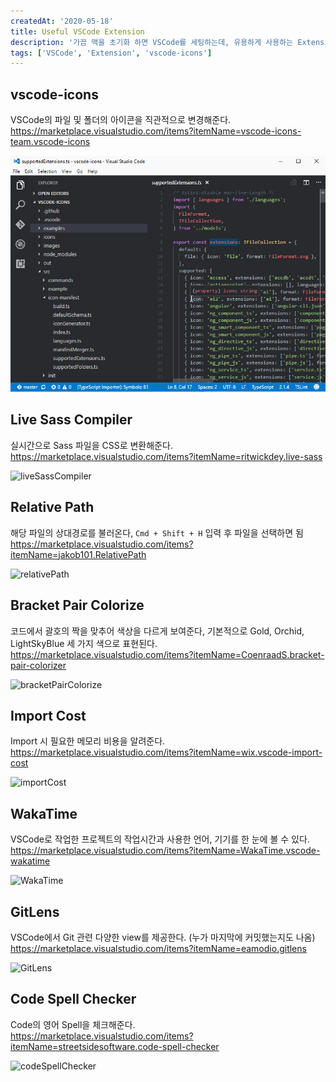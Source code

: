```yaml
---
createdAt: '2020-05-18'
title: Useful VSCode Extension
description: '가끔 맥을 초기화 하면 VSCode를 세팅하는데, 유용하게 사용하는 Extension들을 기록해두면 좋을 것 같아서 Extension의 이름과 어떤 역할을 하는지 간략하게 적어보았다.'
tags: ['VSCode', 'Extension', 'vscode-icons']
---
```


## vscode-icons

VSCode의 파일 및 폴더의 아이콘을 직관적으로 변경해준다. <br/>
https://marketplace.visualstudio.com/items?itemName=vscode-icons-team.vscode-icons

![vscode-icons](https://raw.githubusercontent.com/vscode-icons/vscode-icons/master/images/screenshot.gif 'vscode-icons')

## Live Sass Compiler

실시간으로 Sass 파일을 CSS로 변환해준다. <br/>
https://marketplace.visualstudio.com/items?itemName=ritwickdey.live-sass

![liveSassCompiler](https://github.com/ritwickdey/vscode-live-sass-compiler/raw/master/./images/Screenshot/AnimatedPreview.gif 'liveSassCompiler')

## Relative Path

해당 파일의 상대경로를 불러온다, `Cmd + Shift + H` 입력 후 파일을 선택하면 됨 <br/>
https://marketplace.visualstudio.com/items?itemName=jakob101.RelativePath

![relativePath](https://media.giphy.com/media/3oEduJ5iRksPxpwoXC/giphy.gif 'relativePath')

## Bracket Pair Colorize

코드에서 괄호의 짝을 맞추어 색상을 다르게 보여준다, 기본적으로 Gold, Orchid, LightSkyBlue 세 가지 색으로 표현된다. <br/>
https://marketplace.visualstudio.com/items?itemName=CoenraadS.bracket-pair-colorizer

![bracketPairColorize](https://github.com/CoenraadS/BracketPair/raw/master/images/example.png 'bracketPairColorize')

## Import Cost

Import 시 필요한 메모리 비용을 알려준다. <br/>
https://marketplace.visualstudio.com/items?itemName=wix.vscode-import-cost

![importCost](https://file-wkbcnlcvbn.now.sh/import-cost.gif 'importCost')

## WakaTime

VSCode로 작업한 프로젝트의 작업시간과 사용한 언어, 기기를 한 눈에 볼 수 있다. <br/>
https://marketplace.visualstudio.com/items?itemName=WakaTime.vscode-wakatime

![WakaTime](https://github.com/wakatime/vscode-wakatime/raw/master/./images/Screen-Shot-2016-03-21.png 'WakaTime')

## GitLens

VSCode에서 Git 관련 다양한 view를 제공한다. (누가 마지막에 커밋했는지도 나옴) <br/>
https://marketplace.visualstudio.com/items?itemName=eamodio.gitlens

![GitLens](https://raw.githubusercontent.com/eamodio/vscode-gitlens/master/images/docs/gitlens-preview.gif 'GitLens')

## Code Spell Checker

Code의 영어 Spell을 체크해준다. <br/>
https://marketplace.visualstudio.com/items?itemName=streetsidesoftware.code-spell-checker

![codeSpellChecker](https://raw.githubusercontent.com/streetsidesoftware/vscode-spell-checker/master/packages/client/images/example.gif 'codeSpellChecker')
